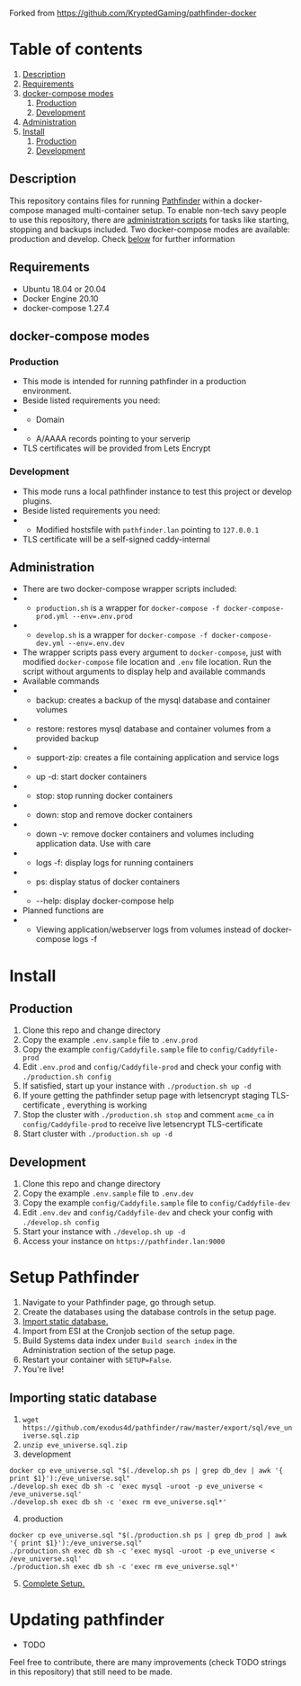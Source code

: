 Forked from https://github.com/KryptedGaming/pathfinder-docker

# Table of contents
1. [Description](#Description)
2. [Requirements](#Requirements)
3. [docker-compose modes](#docker-compose-modes)
    1. [Production](#Production)
    2. [Development](#Development)
4. [Administration](#Administration)
5. [Install](#Install)
    1. [Production](#Production)
    2. [Development](#Development)

## Description
This repository contains files for running [Pathfinder](https://github.com/exodus4d/pathfinder) within a docker-compose managed multi-container setup. To enable non-tech savy people to use this repository, there are [administration scripts](#Administration) for tasks like starting, stopping and backups included. Two docker-compose modes are available: production and develop. Check [below](#docker-compose-setupmodes) for further information

## Requirements
- Ubuntu 18.04 or 20.04
- Docker Engine 20.10
- docker-compose 1.27.4

## docker-compose modes
### Production
- This mode is intended for running pathfinder in a production environment.
- Beside listed requirements you need:
- - Domain
- - A/AAAA records pointing to your serverip
- TLS certificates will be provided from Lets Encrypt

### Development
- This mode runs a local pathfinder instance to test this project or develop plugins.
- Beside listed requirements you need:
- - Modified hostsfile with `pathfinder.lan` pointing to `127.0.0.1`
-  TLS certificate will be a self-signed caddy-internal

## Administration
- There are two docker-compose wrapper scripts included:
- - `production.sh` is a wrapper for `docker-compose -f docker-compose-prod.yml --env=.env.prod`
- - `develop.sh` is a wrapper for `docker-compose -f docker-compose-dev.yml --env=.env.dev`
- The wrapper scripts pass every argument to `docker-compose`, just with modified `docker-compose` file location and `.env` file location. Run the script without arguments to display help and available commands
- Available commands
- - backup: creates a backup of the mysql database and container volumes
- - restore: restores mysql database and container volumes from a provided backup
- - support-zip: creates a file containing application and service logs
- - up -d: start docker containers
- - stop: stop running docker containers
- - down: stop and remove docker containers
- - down -v: remove docker containers and volumes including application data. Use with care
- - logs -f: display logs for running containers
- - ps: display status of docker containers
- - --help: display docker-compose help
-  Planned functions are
- - Viewing application/webserver logs from volumes instead of docker-compose logs -f

# Install
## Production
1. Clone this repo and change directory
2. Copy the example `.env.sample` file to `.env.prod`
3. Copy the example `config/Caddyfile.sample` file to `config/Caddyfile-prod`
4. Edit `.env.prod` and `config/Caddyfile-prod` and check your config with `./production.sh config`
5. If satisfied, start up your instance with `./production.sh up -d` 
6. If youre getting the pathfinder setup page with letsencrypt staging TLS-certificate , everything is working
7. Stop the cluster with `./production.sh stop` and comment `acme_ca` in `config/Caddyfile-prod` to receive live letsencrypt TLS-certificate
8. Start  cluster with `./production.sh up -d`

## Development
1. Clone this repo and change directory
2. Copy the example `.env.sample` file to `.env.dev`
3. Copy the example `config/Caddyfile.sample` file to `config/Caddyfile-dev`
4. Edit `.env.dev` and `config/Caddyfile-dev` and check your config with `./develop.sh config`
5. Start your instance with `./develop.sh up -d`
6. Access your instance on `https://pathfinder.lan:9000`

# Setup Pathfinder
1. Navigate to your Pathfinder page, go through setup.
2. Create the databases using the database controls in the setup page.
3. [Import static database.](#Importing-static-database)
4. Import from ESI at the Cronjob section of the setup page.
5. Build Systems data index under `Build search index` in the Administration section of the setup page.
5. Restart your container with `SETUP=False`.
6. You're live!

## Importing static database
1. `wget https://github.com/exodus4d/pathfinder/raw/master/export/sql/eve_universe.sql.zip`
2. `unzip eve_universe.sql.zip`
3. development
```
docker cp eve_universe.sql "$(./develop.sh ps | grep db_dev | awk '{ print $1}'):/eve_universe.sql"
./develop.sh exec db sh -c 'exec mysql -uroot -p eve_universe < /eve_universe.sql'
./develop.sh exec db sh -c 'exec rm eve_universe.sql*'
```
4. production
```
docker cp eve_universe.sql "$(./production.sh ps | grep db_prod | awk '{ print $1}'):/eve_universe.sql"
./production.sh exec db sh -c 'exec mysql -uroot -p eve_universe < /eve_universe.sql'
./production.sh exec db sh -c 'exec rm eve_universe.sql*'
```
5. [Complete Setup.](#Setup)

# Updating pathfinder
- TODO

Feel free to contribute, there are many improvements (check TODO strings in this repository) that still need to be made. 
